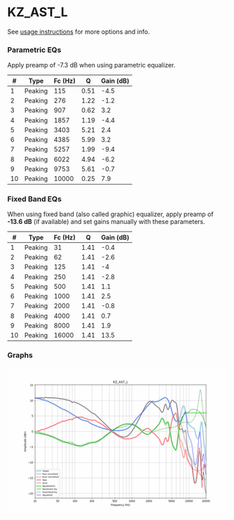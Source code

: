 # KZ_AST_L
See [usage instructions](https://github.com/jaakkopasanen/AutoEq#usage) for more options and info.

### Parametric EQs
Apply preamp of -7.3 dB when using parametric equalizer.

|   # | Type    |   Fc (Hz) |    Q |   Gain (dB) |
|-----|---------|-----------|------|-------------|
|   1 | Peaking |       115 | 0.51 |        -4.5 |
|   2 | Peaking |       276 | 1.22 |        -1.2 |
|   3 | Peaking |       907 | 0.62 |         3.2 |
|   4 | Peaking |      1857 | 1.19 |        -4.4 |
|   5 | Peaking |      3403 | 5.21 |         2.4 |
|   6 | Peaking |      4385 | 5.99 |         3.2 |
|   7 | Peaking |      5257 | 1.99 |        -9.4 |
|   8 | Peaking |      6022 | 4.94 |        -6.2 |
|   9 | Peaking |      9753 | 5.61 |        -0.7 |
|  10 | Peaking |     10000 | 0.25 |         7.9 |

### Fixed Band EQs
When using fixed band (also called graphic) equalizer, apply preamp of **-13.6 dB** (if available) and set gains manually with these parameters.

|   # | Type    |   Fc (Hz) |    Q |   Gain (dB) |
|-----|---------|-----------|------|-------------|
|   1 | Peaking |        31 | 1.41 |        -0.4 |
|   2 | Peaking |        62 | 1.41 |        -2.6 |
|   3 | Peaking |       125 | 1.41 |        -4   |
|   4 | Peaking |       250 | 1.41 |        -2.8 |
|   5 | Peaking |       500 | 1.41 |         1.1 |
|   6 | Peaking |      1000 | 1.41 |         2.5 |
|   7 | Peaking |      2000 | 1.41 |        -0.8 |
|   8 | Peaking |      4000 | 1.41 |         0.7 |
|   9 | Peaking |      8000 | 1.41 |         1.9 |
|  10 | Peaking |     16000 | 1.41 |        13.5 |

### Graphs
![](./KZ_AST_L.png)
